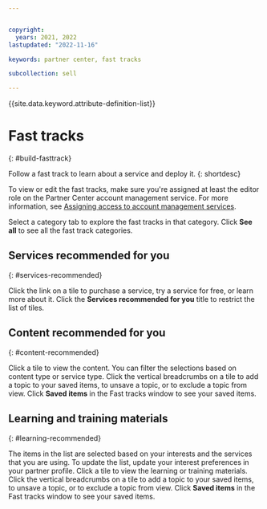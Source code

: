 ```yaml
---


copyright:
  years: 2021, 2022
lastupdated: "2022-11-16"

keywords: partner center, fast tracks

subcollection: sell

---
```


{{site.data.keyword.attribute-definition-list}}


# Fast tracks
{: #build-fasttrack}

Follow a fast track to learn about a service and deploy it.
{: shortdesc}

To view or edit the fast tracks, make sure you're assigned at least the editor role on the Partner Center account management service. For more information, see [Assigning access to account management services](/docs/account?topic=account-account-services&interface=ui#account-management-actions-roles).

Select a category tab to explore the fast tracks in that category. Click **See all** to see all the fast track categories.


## Services recommended for you
{: #services-recommended}

Click the link on a tile to purchase a service, try a service for free, or learn more about it. Click the **Services recommended for you** title to restrict the list of tiles.


## Content recommended for you
{: #content-recommended}

Click a tile to view the content. You can filter the selections based on content type or service type. Click the vertical breadcrumbs on a tile to add a topic to your saved items, to unsave a topic, or to exclude a topic from view. Click **Saved items** in the Fast tracks window to see your saved items.


## Learning and training materials
{: #learning-recommended}

The items in the list are selected based on your interests and the services that you are using. To update the list, update your interest preferences in your partner profile. Click a tile to view the learning or training materials. Click the vertical breadcrumbs on a tile to add a topic to your saved items, to unsave a topic, or to exclude a topic from view. Click **Saved items** in the Fast tracks window to see your saved items.
